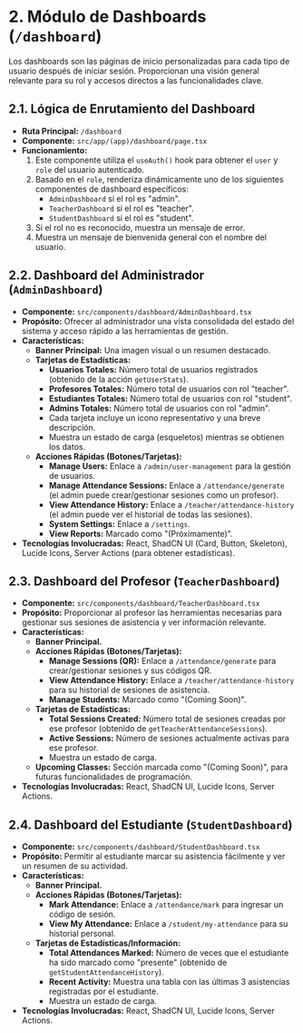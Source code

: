 # 2. Módulo de Dashboards (`/dashboard`)

Los dashboards son las páginas de inicio personalizadas para cada tipo de usuario después de iniciar sesión. Proporcionan una visión general relevante para su rol y accesos directos a las funcionalidades clave.

## 2.1. Lógica de Enrutamiento del Dashboard

*   **Ruta Principal:** `/dashboard`
*   **Componente:** `src/app/(app)/dashboard/page.tsx`
*   **Funcionamiento:**
    1.  Este componente utiliza el `useAuth()` hook para obtener el `user` y `role` del usuario autenticado.
    2.  Basado en el `role`, renderiza dinámicamente uno de los siguientes componentes de dashboard específicos:
        *   `AdminDashboard` si el rol es "admin".
        *   `TeacherDashboard` si el rol es "teacher".
        *   `StudentDashboard` si el rol es "student".
    3.  Si el rol no es reconocido, muestra un mensaje de error.
    4.  Muestra un mensaje de bienvenida general con el nombre del usuario.

## 2.2. Dashboard del Administrador (`AdminDashboard`)

*   **Componente:** `src/components/dashboard/AdminDashboard.tsx`
*   **Propósito:** Ofrecer al administrador una vista consolidada del estado del sistema y acceso rápido a las herramientas de gestión.
*   **Características:**
    *   **Banner Principal:** Una imagen visual o un resumen destacado.
    *   **Tarjetas de Estadísticas:**
        *   **Usuarios Totales:** Número total de usuarios registrados (obtenido de la acción `getUserStats`).
        *   **Profesores Totales:** Número total de usuarios con rol "teacher".
        *   **Estudiantes Totales:** Número total de usuarios con rol "student".
        *   **Admins Totales:** Número total de usuarios con rol "admin".
        *   Cada tarjeta incluye un icono representativo y una breve descripción.
        *   Muestra un estado de carga (esqueletos) mientras se obtienen los datos.
    *   **Acciones Rápidas (Botones/Tarjetas):**
        *   **Manage Users:** Enlace a `/admin/user-management` para la gestión de usuarios.
        *   **Manage Attendance Sessions:** Enlace a `/attendance/generate` (el admin puede crear/gestionar sesiones como un profesor).
        *   **View Attendance History:** Enlace a `/teacher/attendance-history` (el admin puede ver el historial de todas las sesiones).
        *   **System Settings:** Enlace a `/settings`.
        *   **View Reports:** Marcado como "(Próximamente)".
*   **Tecnologías Involucradas:** React, ShadCN UI (Card, Button, Skeleton), Lucide Icons, Server Actions (para obtener estadísticas).

## 2.3. Dashboard del Profesor (`TeacherDashboard`)

*   **Componente:** `src/components/dashboard/TeacherDashboard.tsx`
*   **Propósito:** Proporcionar al profesor las herramientas necesarias para gestionar sus sesiones de asistencia y ver información relevante.
*   **Características:**
    *   **Banner Principal.**
    *   **Acciones Rápidas (Botones/Tarjetas):**
        *   **Manage Sessions (QR):** Enlace a `/attendance/generate` para crear/gestionar sesiones y sus códigos QR.
        *   **View Attendance History:** Enlace a `/teacher/attendance-history` para su historial de sesiones de asistencia.
        *   **Manage Students:** Marcado como "(Coming Soon)".
    *   **Tarjetas de Estadísticas:**
        *   **Total Sessions Created:** Número total de sesiones creadas por ese profesor (obtenido de `getTeacherAttendanceSessions`).
        *   **Active Sessions:** Número de sesiones actualmente activas para ese profesor.
        *   Muestra un estado de carga.
    *   **Upcoming Classes:** Sección marcada como "(Coming Soon)", para futuras funcionalidades de programación.
*   **Tecnologías Involucradas:** React, ShadCN UI, Lucide Icons, Server Actions.

## 2.4. Dashboard del Estudiante (`StudentDashboard`)

*   **Componente:** `src/components/dashboard/StudentDashboard.tsx`
*   **Propósito:** Permitir al estudiante marcar su asistencia fácilmente y ver un resumen de su actividad.
*   **Características:**
    *   **Banner Principal.**
    *   **Acciones Rápidas (Botones/Tarjetas):**
        *   **Mark Attendance:** Enlace a `/attendance/mark` para ingresar un código de sesión.
        *   **View My Attendance:** Enlace a `/student/my-attendance` para su historial personal.
    *   **Tarjetas de Estadísticas/Información:**
        *   **Total Attendances Marked:** Número de veces que el estudiante ha sido marcado como "presente" (obtenido de `getStudentAttendanceHistory`).
        *   **Recent Activity:** Muestra una tabla con las últimas 3 asistencias registradas por el estudiante.
        *   Muestra un estado de carga.
*   **Tecnologías Involucradas:** React, ShadCN UI, Lucide Icons, Server Actions.
